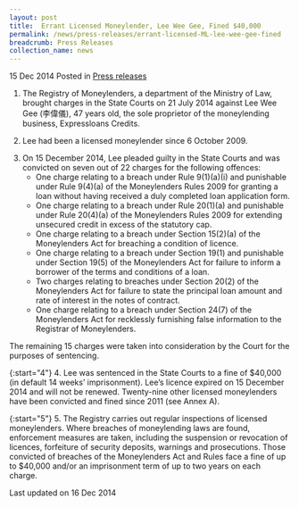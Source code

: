 ```yaml
---
layout: post
title:  Errant Licensed Moneylender, Lee Wee Gee, Fined $40,000
permalink: /news/press-releases/errant-licensed-ML-lee-wee-gee-fined
breadcrumb: Press Releases
collection_name: news
---
```


15 Dec 2014 Posted in [Press releases](/news/press-releases)

1. The Registry of Moneylenders, a department of the Ministry of Law, brought charges in the State Courts on 21 July 2014 against Lee Wee Gee (李偉儀), 47 years old, the sole proprietor of the moneylending business, Expressloans Credits.


2. Lee had been a licensed moneylender since 6 October 2009. 

<ol start="3">
<li>On 15 December 2014, Lee pleaded guilty in the State Courts and was convicted on seven out of 22 charges for the following offences: 

<ul>
<li> One charge relating to a breach under Rule 9(1)(a)(i) and punishable under Rule 9(4)(a) of the Moneylenders Rules 2009 for granting a loan without having received a duly completed loan application form.</li>
<li>One charge relating to a breach under Rule 20(1)(a) and punishable under Rule 20(4)(a) of the Moneylenders Rules 2009 for extending unsecured credit in excess of the statutory cap.</li>
<li>One charge relating to a breach under Section 15(2)(a) of the Moneylenders Act for breaching a condition of licence.</li>
<li>One charge relating to a breach under Section 19(1) and punishable under Section 19(5) of the Moneylenders Act for failure to inform a borrower of the terms and conditions of a loan.</li>
<li>Two charges relating to breaches under Section 20(2) of the Moneylenders Act for failure to state the principal loan amount and rate of interest in the notes of contract.</li>
<li>One charge relating to a breach under Section 24(7) of the Moneylenders Act for recklessly furnishing false information to the Registrar of Moneylenders.</li>
</ul>
</li>

</ol>

The remaining 15 charges were taken into consideration by the Court for the purposes of sentencing.

{:start="4"}
4. Lee was sentenced in the State Courts to a fine of $40,000 (in default 14 weeks’ imprisonment). Lee’s licence expired on 15 December 2014 and will not be renewed. Twenty-nine other licensed moneylenders have been convicted and fined since 2011 (see Annex A).  

{:start="5"}
5. The Registry carries out regular inspections of licensed moneylenders. Where breaches of moneylending laws are found, enforcement measures are taken, including the suspension or revocation of licences, forfeiture of security deposits, warnings and prosecutions. Those convicted of breaches of the Moneylenders Act and Rules face a fine of up to $40,000 and/or an imprisonment term of up to two years on each charge. 

<p class="right-side-updated">Last updated on 16 Dec 2014
</p>
